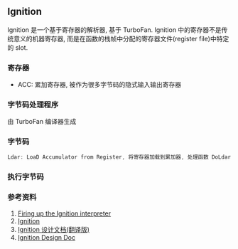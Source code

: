 ## Ignition
Ignition 是一个基于寄存器的解析器, 基于 TurboFan. Ignition 中的寄存器不是传统意义的机器寄存器, 而是在函数的栈帧中分配的寄存器文件(register file)中特定的 slot.

### 寄存器
* ACC: 累加寄存器, 被作为很多字节码的隐式输入输出寄存器

### 字节码处理程序
由 TurboFan 编译器生成

### 字节码
```cpp
Ldar: LoaD Accumulator from Register, 将寄存器加载到累加器, 处理函数 DoLdar
```

### 执行字节码

### 参考资料
1. [Firing up the Ignition interpreter](https://v8.dev/blog/ignition-interpreter)
2. [Ignition](https://v8.dev/docs/ignition)
3. [Ignition 设计文档(翻译版)](https://zhuanlan.zhihu.com/p/41496446)
4. [Ignition Design Doc](https://docs.google.com/document/d/11T2CRex9hXxoJwbYqVQ32yIPMh0uouUZLdyrtmMoL44/edit#)
